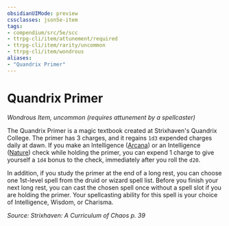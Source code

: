```yaml
---
obsidianUIMode: preview
cssclasses: json5e-item
tags:
- compendium/src/5e/scc
- ttrpg-cli/item/attunement/required
- ttrpg-cli/item/rarity/uncommon
- ttrpg-cli/item/wondrous
aliases: 
- "Quandrix Primer"
---
```

# Quandrix Primer
*Wondrous Item, uncommon (requires attunement by a spellcaster)*  


The Quandrix Primer is a magic textbook created at Strixhaven's Quandrix College. The primer has 3 charges, and it regains `1d3` expended charges daily at dawn. If you make an Intelligence ([Arcana](/3-Mechanics/CLI/rules/skills.md#Arcana)) or an Intelligence ([Nature](/3-Mechanics/CLI/rules/skills.md#Nature)) check while holding the primer, you can expend 1 charge to give yourself a `1d4` bonus to the check, immediately after you roll the `d20`.

In addition, if you study the primer at the end of a long rest, you can choose one 1st-level spell from the druid or wizard spell list. Before you finish your next long rest, you can cast the chosen spell once without a spell slot if you are holding the primer. Your spellcasting ability for this spell is your choice of Intelligence, Wisdom, or Charisma.

*Source: Strixhaven: A Curriculum of Chaos p. 39*